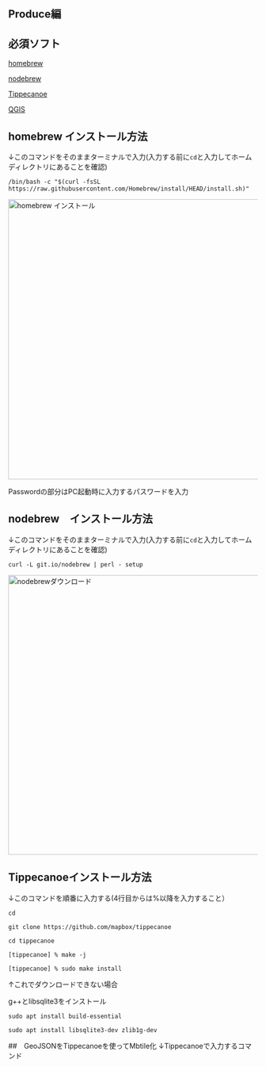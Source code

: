 ## Produce編

## 必須ソフト
[homebrew](https://qiita.com/zaburo/items/29fe23c1ceb6056109fd)

[nodebrew](https://qiita.com/fuqda/items/1b780d7e0658fb7a3889)

[Tippecanoe](https://github.com/mapbox/tippecanoe)

[QGIS](https://qgis.org/ja/site/forusers/download.html)

## homebrew インストール方法
↓このコマンドをそのままターミナルで入力(入力する前に```cd```と入力してホームディレクトリにあることを確認)

```/bin/bash -c "$(curl -fsSL https://raw.githubusercontent.com/Homebrew/install/HEAD/install.sh)"```


<img width="565" alt="homebrew インストール" src="https://user-images.githubusercontent.com/40018527/146682170-cc09d51c-f99a-4446-bd61-2ba3d13fb28a.png">

Passwordの部分はPC起動時に入力するパスワードを入力


## nodebrew　インストール方法
↓このコマンドをそのままターミナルで入力(入力する前に```cd```と入力してホームディレクトリにあることを確認)

```curl -L git.io/nodebrew | perl - setup```


<img width="564" alt="nodebrewダウンロード" src="https://user-images.githubusercontent.com/40018527/146682369-455ab7c8-7e20-4bea-896c-fc43b766fa25.png">


## Tippecanoeインストール方法

↓このコマンドを順番に入力する(4行目からは%以降を入力すること）

```cd```

```git clone https://github.com/mapbox/tippecanoe```

```cd tippecanoe```

```[tippecanoe] % make -j```

```[tippecanoe] % sudo make install```

↑これでダウンロードできない場合

g++とlibsqlite3をインストール

```sudo apt install build-essential```

```sudo apt install libsqlite3-dev zlib1g-dev```


##　GeoJSONをTippecanoeを使ってMbtile化
↓Tippecanoeで入力するコマンド

## 
